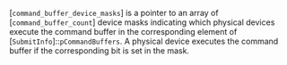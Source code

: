 [`command_buffer_device_masks`] is a pointer to an array of
[`command_buffer_count`] device masks indicating which physical devices
execute the command buffer in the corresponding element of
[`SubmitInfo`]::`pCommandBuffers`.
A physical device executes the command buffer if the corresponding bit
is set in the mask.
